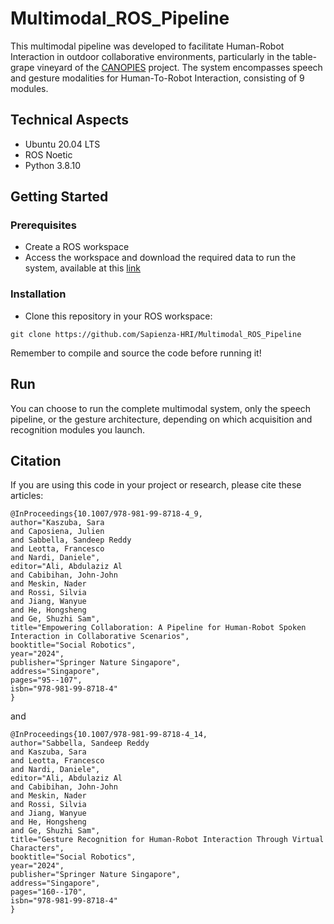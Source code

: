 # Multimodal_ROS_Pipeline
This multimodal pipeline was developed to facilitate Human-Robot Interaction in outdoor collaborative environments, particularly in the table-grape vineyard of the [CANOPIES](https://canopies.inf.uniroma3.it/) project. The system encompasses speech and gesture modalities for Human-To-Robot Interaction, consisting of 9 modules.  


## Technical Aspects
* Ubuntu 20.04 LTS
* ROS Noetic
* Python 3.8.10 


## Getting Started

### Prerequisites
* Create a ROS workspace
* Access the workspace and download the required data to run the system, available at this [link](https://drive.google.com/drive/folders/1D6eX82cT9xsVohmB5VHu35TXJCwXFaH7?usp=sharing) 

### Installation
* Clone this repository in your ROS workspace:

```
git clone https://github.com/Sapienza-HRI/Multimodal_ROS_Pipeline
```

Remember to compile and source the code before running it!


## Run
You can choose to run the complete multimodal system, only the speech pipeline, or the gesture architecture, depending on which acquisition and recognition modules you launch.



## Citation
If you are using this code in your project or research, please cite these articles:

```
@InProceedings{10.1007/978-981-99-8718-4_9,
author="Kaszuba, Sara
and Caposiena, Julien
and Sabbella, Sandeep Reddy
and Leotta, Francesco
and Nardi, Daniele",
editor="Ali, Abdulaziz Al
and Cabibihan, John-John
and Meskin, Nader
and Rossi, Silvia
and Jiang, Wanyue
and He, Hongsheng
and Ge, Shuzhi Sam",
title="Empowering Collaboration: A Pipeline for Human-Robot Spoken Interaction in Collaborative Scenarios",
booktitle="Social Robotics",
year="2024",
publisher="Springer Nature Singapore",
address="Singapore",
pages="95--107",
isbn="978-981-99-8718-4"
}
```

and 

```
@InProceedings{10.1007/978-981-99-8718-4_14,
author="Sabbella, Sandeep Reddy
and Kaszuba, Sara
and Leotta, Francesco
and Nardi, Daniele",
editor="Ali, Abdulaziz Al
and Cabibihan, John-John
and Meskin, Nader
and Rossi, Silvia
and Jiang, Wanyue
and He, Hongsheng
and Ge, Shuzhi Sam",
title="Gesture Recognition for Human-Robot Interaction Through Virtual Characters",
booktitle="Social Robotics",
year="2024",
publisher="Springer Nature Singapore",
address="Singapore",
pages="160--170",
isbn="978-981-99-8718-4"
}
```
